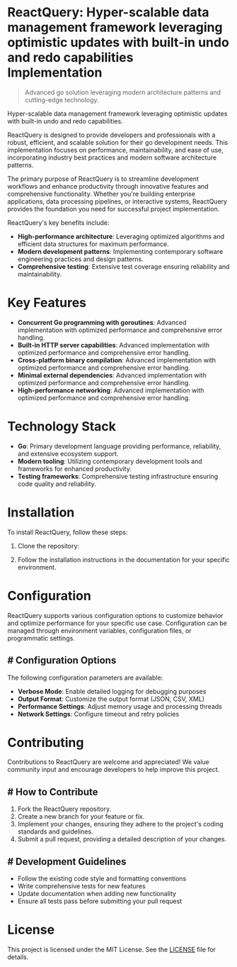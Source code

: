 <!-- fallback_ReactQuery_20251026201805_22481 -->

# ReactQuery: Hyper-scalable data management framework leveraging optimistic updates with built-in undo and redo capabilities Implementation
> Advanced go solution leveraging modern architecture patterns and cutting-edge technology.

Hyper-scalable data management framework leveraging optimistic updates with built-in undo and redo capabilities.

ReactQuery is designed to provide developers and professionals with a robust, efficient, and scalable solution for their go development needs. This implementation focuses on performance, maintainability, and ease of use, incorporating industry best practices and modern software architecture patterns.

The primary purpose of ReactQuery is to streamline development workflows and enhance productivity through innovative features and comprehensive functionality. Whether you're building enterprise applications, data processing pipelines, or interactive systems, ReactQuery provides the foundation you need for successful project implementation.

ReactQuery's key benefits include:

* **High-performance architecture**: Leveraging optimized algorithms and efficient data structures for maximum performance.
* **Modern development patterns**: Implementing contemporary software engineering practices and design patterns.
* **Comprehensive testing**: Extensive test coverage ensuring reliability and maintainability.

# Key Features

* **Concurrent Go programming with goroutines**: Advanced implementation with optimized performance and comprehensive error handling.
* **Built-in HTTP server capabilities**: Advanced implementation with optimized performance and comprehensive error handling.
* **Cross-platform binary compilation**: Advanced implementation with optimized performance and comprehensive error handling.
* **Minimal external dependencies**: Advanced implementation with optimized performance and comprehensive error handling.
* **High-performance networking**: Advanced implementation with optimized performance and comprehensive error handling.

# Technology Stack

* **Go**: Primary development language providing performance, reliability, and extensive ecosystem support.
* **Modern tooling**: Utilizing contemporary development tools and frameworks for enhanced productivity.
* **Testing frameworks**: Comprehensive testing infrastructure ensuring code quality and reliability.

# Installation

To install ReactQuery, follow these steps:

1. Clone the repository:


2. Follow the installation instructions in the documentation for your specific environment.

# Configuration

ReactQuery supports various configuration options to customize behavior and optimize performance for your specific use case. Configuration can be managed through environment variables, configuration files, or programmatic settings.

## # Configuration Options

The following configuration parameters are available:

* **Verbose Mode**: Enable detailed logging for debugging purposes
* **Output Format**: Customize the output format (JSON, CSV, XML)
* **Performance Settings**: Adjust memory usage and processing threads
* **Network Settings**: Configure timeout and retry policies

# Contributing

Contributions to ReactQuery are welcome and appreciated! We value community input and encourage developers to help improve this project.

## # How to Contribute

1. Fork the ReactQuery repository.
2. Create a new branch for your feature or fix.
3. Implement your changes, ensuring they adhere to the project's coding standards and guidelines.
4. Submit a pull request, providing a detailed description of your changes.

## # Development Guidelines

* Follow the existing code style and formatting conventions
* Write comprehensive tests for new features
* Update documentation when adding new functionality
* Ensure all tests pass before submitting your pull request

# License

This project is licensed under the MIT License. See the [LICENSE](https://github.com/demaagro/ReactQuery/blob/main/LICENSE) file for details.
